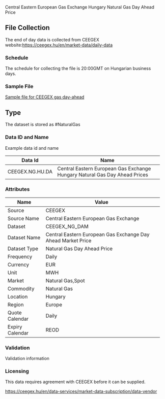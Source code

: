 Central Eastern European Gas Exchange Hungary Natural Gas Day Ahead Price

## File Collection

The end of day data is collected from CEEGEX website:https://ceegex.hu/en/market-data/daily-data  

### Schedule

The schedule for collecting the file is 20:00GMT on Hungarian business days.

### Sample File

[Sample file for CEEGEX gas day-ahead](pathname:///file-samples/daily_market_data_export.xlsx)

## Type

The dataset is stored as #NaturalGas

### Data ID and Name

Example data id and name

|**Data Id**|**Name**|
|-|-|
|CEEGEX.NG.HU.DA|Central Eastern European Gas Exchange Hungary Natural Gas Day Ahead Prices|

### Attributes

|Name|Value|
|-|-|
|Source|CEEGEX|
|Source Name|Central Eastern European Gas Exchange|
|Dataset|CEEGEX_NG_DAM|
|Dataset Name|Central Eastern European Gas Exchange Day Ahead Market Price|
|Dataset Type|Natural Gas Day Ahead Price|
|Frequency|Daily|
|Currency|EUR|
|Unit|MWH|
|Market|Natural Gas,Spot|
|Commodity|Natural Gas|
|Location|Hungary|
|Region|Europe|
|Quote Calendar|Daily|
|Expiry Calendar|REOD|

### Validation

Validation information

### Licensing

This data requires agreement with CEEGEX before it can be supplied.

https://ceegex.hu/en/data-services/market-data-subscription/data-vendor